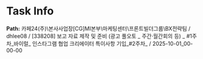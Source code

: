 # Task Info

**Path:** 카페24(주)\본사사업장\[CG]MI본부\마케팅센터\프론트빌더그룹\BX전략팀 / dhlee08 / [338208] 보고 자료 제작 및 준비 (광고 풀오토 _ 주간·월간회의 등) _ #1주차_바이럴_ 인스타그램 협업 크리에이터 특이사항 기입_#2주차_ / 2025-10-01_00-00-00


